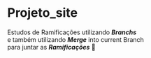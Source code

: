 # Projeto_site
 Estudos de Ramificações utilizando *__Branchs__* \
e também utilizando *__Merge__* into current Branch \
para juntar as *__Ramificações__* :vulcan_salute:
